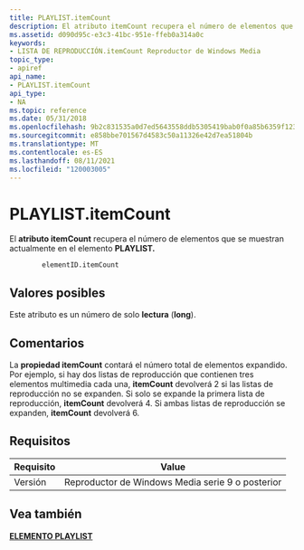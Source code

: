```yaml
---
title: PLAYLIST.itemCount
description: El atributo itemCount recupera el número de elementos que se muestran actualmente en el elemento PLAYLIST.
ms.assetid: d090d95c-e3c3-41bc-951e-ffeb0a314a0c
keywords:
- LISTA DE REPRODUCCIÓN.itemCount Reproductor de Windows Media
topic_type:
- apiref
api_name:
- PLAYLIST.itemCount
api_type:
- NA
ms.topic: reference
ms.date: 05/31/2018
ms.openlocfilehash: 9b2c831535a0d7ed5643558ddb5305419bab0f0a85b6359f1234f68e78a659ae
ms.sourcegitcommit: e858bbe701567d4583c50a11326e42d7ea51804b
ms.translationtype: MT
ms.contentlocale: es-ES
ms.lasthandoff: 08/11/2021
ms.locfileid: "120003005"
---
```

# <a name="playlistitemcount"></a>PLAYLIST.itemCount

El **atributo itemCount** recupera el número de elementos que se muestran actualmente en el elemento **PLAYLIST.**

``` syntax
        elementID.itemCount
```

## <a name="possible-values"></a>Valores posibles

Este atributo es un número de solo **lectura** (**long**).

## <a name="remarks"></a>Comentarios

La **propiedad itemCount** contará el número total de elementos expandido. Por ejemplo, si hay dos listas de reproducción que contienen tres elementos multimedia cada una, **itemCount** devolverá 2 si las listas de reproducción no se expanden. Si solo se expande la primera lista de reproducción, **itemCount** devolverá 4. Si ambas listas de reproducción se expanden, **itemCount** devolverá 6.

## <a name="requirements"></a>Requisitos



| Requisito | Value |
|--------------------|---------------------------------------------------|
| Versión<br/> | Reproductor de Windows Media serie 9 o posterior<br/> |



## <a name="see-also"></a>Vea también

<dl> <dt>

[**ELEMENTO PLAYLIST**](playlist-element.md)
</dt> </dl>

 

 





